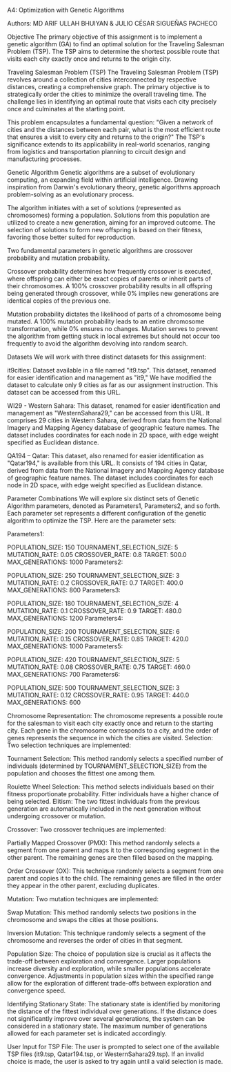 A4: Optimization with Genetic Algorithms

Authors: MD ARIF ULLAH BHUIYAN & JULIO CÉSAR SIGUEÑAS PACHECO

Objective
The primary objective of this assignment is to implement a genetic algorithm (GA) to find an optimal solution for the Traveling Salesman Problem (TSP). The TSP aims to determine the shortest possible route that visits each city exactly once and returns to the origin city.

Traveling Salesman Problem (TSP)
The Traveling Salesman Problem (TSP) revolves around a collection of cities interconnected by respective distances, creating a comprehensive graph. The primary objective is to strategically order the cities to minimize the overall traveling time. The challenge lies in identifying an optimal route that visits each city precisely once and culminates at the starting point.

This problem encapsulates a fundamental question: "Given a network of cities and the distances between each pair, what is the most efficient route that ensures a visit to every city and returns to the origin?" The TSP's significance extends to its applicability in real-world scenarios, ranging from logistics and transportation planning to circuit design and manufacturing processes.

Genetic Algorithm
Genetic algorithms are a subset of evolutionary computing, an expanding field within artificial intelligence. Drawing inspiration from Darwin's evolutionary theory, genetic algorithms approach problem-solving as an evolutionary process.

The algorithm initiates with a set of solutions (represented as chromosomes) forming a population. Solutions from this population are utilized to create a new generation, aiming for an improved outcome. The selection of solutions to form new offspring is based on their fitness, favoring those better suited for reproduction.

Two fundamental parameters in genetic algorithms are crossover probability and mutation probability.

Crossover probability determines how frequently crossover is executed, where offspring can either be exact copies of parents or inherit parts of their chromosomes. A 100% crossover probability results in all offspring being generated through crossover, while 0% implies new generations are identical copies of the previous one.

Mutation probability dictates the likelihood of parts of a chromosome being mutated. A 100% mutation probability leads to an entire chromosome transformation, while 0% ensures no changes. Mutation serves to prevent the algorithm from getting stuck in local extremes but should not occur too frequently to avoid the algorithm devolving into random search.

Datasets
We will work with three distinct datasets for this assignment:

it9cities: Dataset available in a file named "it9.tsp". This dataset, renamed for easier identification and management as "it9," We have modified the dataset to calculate only 9 cities as far as our assignment instruction. This dataset can be accessed from this URL.

WI29 - Western Sahara: This dataset, renamed for easier identification and management as "WesternSahara29," can be accessed from this URL. It comprises 29 cities in Western Sahara, derived from data from the National Imagery and Mapping Agency database of geographic feature names. The dataset includes coordinates for each node in 2D space, with edge weight specified as Euclidean distance.

QA194 – Qatar: This dataset, also renamed for easier identification as "Qatar194," is available from this URL. It consists of 194 cities in Qatar, derived from data from the National Imagery and Mapping Agency database of geographic feature names. The dataset includes coordinates for each node in 2D space, with edge weight specified as Euclidean distance.

Parameter Combinations
We will explore six distinct sets of Genetic Algorithm parameters, denoted as Parameters1, Parameters2, and so forth. Each parameter set represents a different configuration of the genetic algorithm to optimize the TSP. Here are the parameter sets:

Parameters1:

POPULATION_SIZE: 150
TOURNAMENT_SELECTION_SIZE: 5
MUTATION_RATE: 0.05
CROSSOVER_RATE: 0.8
TARGET: 500.0
MAX_GENERATIONS: 1000
Parameters2:

POPULATION_SIZE: 250
TOURNAMENT_SELECTION_SIZE: 3
MUTATION_RATE: 0.2
CROSSOVER_RATE: 0.7
TARGET: 400.0
MAX_GENERATIONS: 800
Parameters3:

POPULATION_SIZE: 180
TOURNAMENT_SELECTION_SIZE: 4
MUTATION_RATE: 0.1
CROSSOVER_RATE: 0.9
TARGET: 480.0
MAX_GENERATIONS: 1200
Parameters4:

POPULATION_SIZE: 200
TOURNAMENT_SELECTION_SIZE: 6
MUTATION_RATE: 0.15
CROSSOVER_RATE: 0.85
TARGET: 420.0
MAX_GENERATIONS: 1000
Parameters5:

POPULATION_SIZE: 420
TOURNAMENT_SELECTION_SIZE: 5
MUTATION_RATE: 0.08
CROSSOVER_RATE: 0.75
TARGET: 460.0
MAX_GENERATIONS: 700
Parameters6:

POPULATION_SIZE: 500
TOURNAMENT_SELECTION_SIZE: 3
MUTATION_RATE: 0.12
CROSSOVER_RATE: 0.95
TARGET: 440.0
MAX_GENERATIONS: 600

Chromosome Representation: The chromosome represents a possible route for the salesman to visit each city exactly once and return to the starting city. Each gene in the chromosome corresponds to a city, and the order of genes represents the sequence in which the cities are visited.
Selection: Two selection techniques are implemented:

Tournament Selection: This method randomly selects a specified number of individuals (determined by TOURNAMENT_SELECTION_SIZE) from the population and chooses the fittest one among them.

Roulette Wheel Selection: This method selects individuals based on their fitness proportionate probability. Fitter individuals have a higher chance of being selected.
Elitism: The two fittest individuals from the previous generation are automatically included in the next generation without undergoing crossover or mutation.

Crossover: Two crossover techniques are implemented:

Partially Mapped Crossover (PMX): This method randomly selects a segment from one parent and maps it to the corresponding segment in the other parent. The remaining genes are then filled based on the mapping.

Order Crossover (OX): This technique randomly selects a segment from one parent and copies it to the child. The remaining genes are filled in the order they appear in the other parent, excluding duplicates.

Mutation: Two mutation techniques are implemented:

Swap Mutation: This method randomly selects two positions in the chromosome and swaps the cities at those positions.

Inversion Mutation: This technique randomly selects a segment of the chromosome and reverses the order of cities in that segment.

Population Size: The choice of population size is crucial as it affects the trade-off between exploration and convergence. Larger populations increase diversity and exploration, while smaller populations accelerate convergence. Adjustments in population sizes within the specified range allow for the exploration of different trade-offs between exploration and convergence speed.

Identifying Stationary State: The stationary state is identified by monitoring the distance of the fittest individual over generations. If the distance does not significantly improve over several generations, the system can be considered in a stationary state. The maximum number of generations allowed for each parameter set is indicated accordingly.

User Input for TSP File: The user is prompted to select one of the available TSP files (it9.tsp, Qatar194.tsp, or WesternSahara29.tsp). If an invalid choice is made, the user is asked to try again until a valid selection is made.
